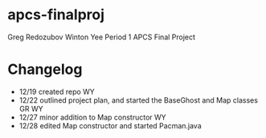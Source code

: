 apcs-finalproj
==============
Greg Redozubov
Winton Yee
Period 1
APCS Final Project

Changelog
=========
 - 12/19 created repo WY
 - 12/22 outlined project plan, and started the BaseGhost and Map classes GR WY
 - 12/27 minor addition to Map constructor WY
 - 12/28 edited Map constructor and started Pacman.java